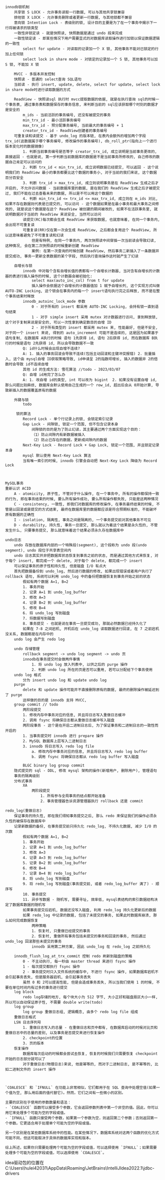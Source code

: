     innodb锁机制
        共享锁 S LOCK - 允许事务读取一行数据, 可以与其他共享锁兼容
        排他锁 X LOCK - 允许事务删除或者更新一行数据, 与其他锁都不兼容
        意向锁 Intention Lock - 表级别的锁, 设计目的主要是为了在一个事务中揭示下一行将被请求的锁类型
        一致性非锁定读 - 就是快照读, 快照数据是通过 undo 段来完成
        一致性锁定读 - 即某些情况下用户需要显式的对数据库读取操作进行加锁以保证数据逻辑的一致性
            select for update - 对读取的记录加一个 X 锁, 其他事务不能对已锁定的行加上任何锁
            select lock in share mode - 对锁定的记录加一个 S 锁, 其他事务可以加 S 锁, 不能加 X 锁

        MVCC - 多版本并发控制
        快照读 - 普通的 select查询 SQL语句
        当前读 - 执行 insert, update, delete, select for update, select lock in share mode时进行读取数据的方式

        ReadView - 快照读sql 执行时 mvcc提取数据的依据, 就是在执行查询 sql的时候一个事务表, 通过事务表和数据保存的事务信息, 来判断当前的 sql应该获取哪个时刻的数据才是安全的
            m_ids - 当前活跃的事务编号, 还没有被提交的事务
            min_trx_id - 最小活跃事务编号
            max_trx_id - 预分配事务编号, 当前最大的事务编号 + 1
            creator_trx_id - ReadView创建者的事务编号
        可重复读和读提交 - 基于 undo_log 的版本链, 在表内会额外的增加两个字段 trx_id(这数据属于哪个事务编号, 修改操作的事务编号), db_roll_ptr(指向上一个进行版本变化时的数据镜像)
            1. 判断当前事务编号是否等于 creator_trx_id, 成立说明是当前事务更改的, 直接返回 - 也就是说, 第一步判断当前数据库的数据是不是当前事务所修改的, 自己修改的数据自己肯定可以访问的
            2. 判断 trx_id < min_trx_id, 成立说明数据已经提交, 可以返回 - 这个说明我们的 ReadView 最小的事务都要比这个数据的事务小, 对于当前的我们来说, 这个数据百分百安全
            3. 判断 trx_id > max_trx_id, 成立则说明事务是在 ReadView 生成之后才开启的, 不允许访问数据 - 当前数据库里的数据, 是在我们的 ReadView 生成之后才被提交过, 我们不能在过去查看未来的数据, 所以是不可以用这个数据的
            4. 判断 min_trx_id <= trx_id <= max_trx_id, 成立则在 m_ids 对比, 如果不存在数据则代表是已提交的, 可以访问 - 这个数据如果是在最小事务和最大事务之间修改的, 就是说这个数据是在这个 ReadView 被创建的期间被改的, 如果不在活跃事务里, 就说明数据对于当前的 ReadView 来说安全, 当然可以访问
            读提交(RC)每次都会生成 ReadView 来获取数据, 也就意味着, 在同一个事务内, 会出现不可重复读
            可重复读(RR)仅在第一次会生成 ReadView, 之后都会复用这个 ReadView, 所以这意味着避免了不可重复读和幻读
                但是有特例, 在同一个事务内, 两次快照读中间穿插一次当前读会导致幻读, 这种情况, 会在第二次快照读的时候重新创建 ReadView
                案例: 在第一次查询的时候创建 ReadView, 然后事务二新插入了一条数据并提交成功, 事务一更新全表数据的某个字段, 然后执行查询操作这时就产生了幻读

        自增长与锁
            innodb 中对每个含有自增长值的表都有一个自增长计数器, 当对含有自增长的计数器的表进行插入操作的时候, 这个计数器会被初始化:
                select max(auto_inc_col) from t for update
                插入操作会依据这个自增长的计数器值加 1 赋予自增长列, 这个实现方式叫做 AUTO-INC Locking, 这个锁会在事务内的每一个 insert语句执行完之后释放, 而不是在整个事务结束时释放
            innodb_autoinc_lock_mode 参数
                0 - 对于所有的 insert 都采用 AUTO-INC Locking, 会持有锁一直到语句结束
                1 - 对于 simple insert 采用 mutex 对计数器进行访问, 拿到释放锁, 这个对于复制来说是安全的, 可以一次性拿到确定数目的自增 ID
                2 - 对于所有类型的 insert 都采用 mutex 来, 性能最好, 但是不安全, 对于同一个 insert 来说, 得到的 auto_increment 可能不是连续的, 这是因为如果基于语句复制, 在数据库 A执行的时候 语句 1先获得 id, 语句 2后获得 id, 而在数据库 B执行的时候是语句 2先获得 id, 所以会导致数据不一致
            Q: id什么时候会出现自增不连续?
            A: 1. 插入的事务回滚会导致不连续(包括主动回滚和主键冲突报错) 2. 批量插入, 这个由 mysql自增 ID获取策略导致, id申请呈 2的指数呗增长, 插入的数据非 2的倍数时会导致 id不连续自增
            其他 id 的生成方法: 雪花算法 //todo - 2023/03/07
            Q: 自增 id用完了怎么办
            A: 1. 改自增 id的类型, int 可以改为 bigint  2. 如果没有设置自增 id, 那么问题比较麻烦, 数据库会默认使用自己生成的一个 row_id, 超出后会从 0开始计算, 导致新插入的数据覆盖原有的数据

        外键与锁
            todo

         锁的算法
            Record Lock - 单个行记录上的锁, 会锁定索引记录
            Gap Lock - 间隙锁, 锁定一个范围, 但不包含记录本身
                间隙锁的目的是为了防止幻读，其主要通过两个方面实现这个目的：
                （1）防止间隙内有新数据被插入
                （2）防止已存在的数据，更新成间隙内的数据
            Next-Key Lock - Record Lock + Gap Lock, 锁定一个范围, 并且锁定记录本身
            mysql 默认使用 Next-Key Lock 算法
            当有唯一索引的时候, innodb 引擎会自动把 Next-Key Lock 降级为 Record Lock



    MySQL事务
    重新认识 ACID
        A - atomicity, 原子性, 不管对于什么操作, 在一个事务中, 所有的操作都保持一致的行为, 即在事务结束的时候, 要么所有操作成功, 要么所有操作都失败, 只能是这两种情况
        C - consistency, 一致性, 即我们对数据库的修改操作, 在事务最终结束的时候, 不管是以回滚或是提交的方式结束, 最终在数据库里的数据都应该是符合预期标准的, 不能破坏原有数据的正确性
        I - isolation, 隔离性, 事务之间是隔离的, 一个事务提交前对其他事务不可见
        D - durability, 持久性, 事务一旦提交, 那么就以为着这个结果是永久性的, 不管发生什么, 只要事务提交, 那么就意味着这个结果必须永久存在数据库中

    undo日志
        undo 存放在数据库内部的一个特殊段(segment), 这个段称为 undo 段(undo segment), undo 段位于共享表空间内
        undo 日志其实并非把数据库状态恢复到事务之前的状态, 而是通过其他方式来恢复, 对于每个 insert, 都完成一个 delete, 对于每个 delete, 都完成一个 insert
        可以保证事务的原子性和持久性, 但是磁盘 I/O 有点大
        首先把数据备份到 undo_log, 然后进行数据的修改, 如果出现错误或者用户执行了 rollback 语句, 系统可以利用 undo_log 中的备份把数据恢复到事务开始之前的状态
            假如有两个数据 A=1, B=2
            1. 事务开始
            2. 记录 A=1 到 undo_log_buffer
            3. 修改 A=3
            4. 记录 B=2 到 undo_log_buffer
            5. 修改 B=4
            6. 将 undo_log 写到磁盘
            7. 将数据写到磁盘
            8. 事务提交 - 也就是说在事务一旦提交成功, 那就必然数据已经持久化了
            如果在 7-8 之间宕机, 开机后在 undo_log 读取数据进行回滚, 在 7 之前宕机没关系, 数据都是在内存中的
        undo log 会产生 redo log

        undo 存储管理
            rollback segment -> undo log segment -> undo 页
            innodb在事务提交时会做两件事情
                1. 将 undo log 放入列表中, 以供之后的 purge 操作
                2. 判断 undo log 所在的页是否可以重用, 若可以分配给下个事务使用
        undo log 格式
            分为 insert undo log 和 update undo log
        purge
            delete 和 update 操作可能并不直接删除原有的数据, 最终的删除操作被延迟到了 purge
            这样做的目的是 innodb 支持 MVCC,
        group commit // todo
            两阶段提交
            1. 修改内存中事务对应的信息, 并且将日志写入重做日志缓冲
            2. 调用 fsync 将确保日志都从重做日志缓冲写入磁盘
            两阶段事务 - 这个是在开启二进制日志后, 为了保证事务和二进制日志的一致性而开启的
            1. 当事务提交时 innodb 进行 prepare 操作
            2. MySQL 数据库上层写入二进制日志
            3. innodb 将日志写入 redo log file
                a. 修改内存中事务对应的信息, 并且将日志写入 redo log buffer
                b. 调用 fsync 将确保日志都从 redo log buffer 写入磁盘

            BLGC binary log group commit
        隐式提交的 sql - DDL, 修改 mysql 架构的操作(新增用户, 删除用户), 管理语句
        事务的隔离级别
        分布式事务
            XA
                两阶段提交
                    1. 所有参与全局事务的结点都开始准备
                    2. 事务管理器告诉资源管理器执行 rollback 还是 commit

    redo_log(重做日志)
        保证事务的持久性, 即在我们得知事务提交之后, 那么 redo 来保证我们的操作必须永久性的被保存在数据库中
        记录新数据的备份, 在事务提交前只持久化 redo_log, 不持久化数据, 减少 I/O 的次数
            假如有两个数据 A=1, B=2
            1. 事务开始
            2. 记录 A=1 到 undo_log_buffer
            3. 修改 A=3
            4. 记录 A=3 到 redo_log_buffer
            5. 记录 B=2 到 undo_log_buffer
            6. 修改 B=4
            7. 记录 B=4 到 redo_log_buffer
            8. 将 undo_log 写到磁盘
            9. 将 redo_log 写到磁盘(事务提交前, 或者 redo_log_buffer 满了) - 顺序写
            10. 事务提交
            11. 异步写数据 - 随机写, 需要寻址, 效率低, mysql表结构的索引数据结构决定了数据库数据的随机写
            如果事务提交后宕机, 数据还没写入磁盘, 利用 redo_log 持久化更新后的数据
            如果 redo_log 中记录的数据, 包括了未提交的事务, 如果此时数据库崩溃, 那么如何完成数据恢复
                两种策略
                1. 恢复时, 只重做已经提交的事务
                2. 恢复时, 重做所有事务包括未提交的事务和回滚的事务, 然后通过 undo_log 回滚那些未提交的事务
                innodb 采用第二种方案, 因此 undo_log 在 redo_log 之前持久化

        innodb_flush_log_at_trx_commit 控制 redo 刷新到磁盘的策略
            0 - 不主动执行, 每一秒由 master thread 来进行 fsync 操作
            1 - 每次提交都执行 fsync 操作
            2 - 事务提交时只入文件系统的缓存中, 不进行 fsync 操作, 如果数据库宕机不会引起事务丢失, 但是服务器宕机, 会引起事务丢失
            虽然 0 和 2可以提高性能, 但是会造成事务丢失, 所以当我们使用 1 的时候, 不要在单位时间内有过多的事务进行提交
        log block
            redo log存储的地方, 每个块大小为 512 字节, 大小正好和磁盘扇区大小一样, 所以可以自动保证原子性, 不需要 double write(todo)
        log group
            log group 重做日志组, 逻辑概念, 由多个 redo log file 组成
        重做日志格式
        LSN 日志序列号
            1. 重做日志写入的总量 - 在重做日志和页中都有, 在数据库启动的时候对比页和重做日志中的总量的差别, 以及事务是否提交来进行恢复操作
            2. checkpoint的位置
            3. 页的版本
        恢复操作
            数据库每次启动的时候都会尝试去恢复, 恢复的时候我们只需要恢复 checkpoint 开始的日志部分就可以了
            对于重做日志(物理日志)来说, 他是幂等的, 而对于二进制日志, 是不幂等的, 比如二进制文件的 insert 操作



    `COALESCE` 和 `IFNULL` 在功能上非常相似，它们都用于在 SQL 查询中处理空值(如果一个值为空, 那么用后面的值代替它)。然而，它们之间有一些微小的区别。

    主要的区别在于使用的参数数量和语法：
    - `COALESCE` 函数可以接受多个参数，它会返回参数列表中第一个非空的值。因此，你可以用它来处理多个可能为空的字段或值。
    - `IFNULL` 函数只接受两个参数，如果第一个参数为空，则返回第二个参数；否则返回第一个参数。它更适合用于处理单个可能为空的字段或值。

    另一个区别是在某些数据库系统中的性能。在某些情况下，数据库系统对这两个函数的优化方式可能不同，但这可能取决于具体的数据库实现和版本。

    综上所述，如果你只需要处理两个可能为空的字段或值，可以选择使用 `IFNULL`；如果需要处理多个可能为空的字段或值，可以选择使用 `COALESCE`。

idea驱动包的位置在 C:\Users\hulei42031\AppData\Roaming\JetBrains\IntelliJIdea2022.1\jdbc-drivers